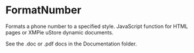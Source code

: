 FormatNumber
============

Formats a phone number to a specified style. JavaScript function for HTML pages or XMPie uStore dynamic documents.

See the .doc or .pdf docs in the Documentation folder. 
